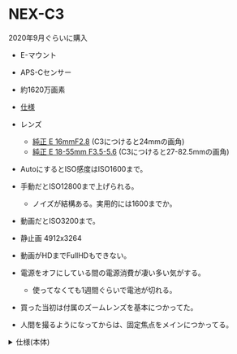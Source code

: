 # NEX-C3

2020年9月ぐらいに購入

- E-マウント
- APS-Cセンサー
- 約1620万画素
- [仕様](https://www.sony.jp/ichigan/products/NEX-C3D/spec.html)
- レンズ
  - [純正 E 16mmF2.8](https://www.sony.jp/ichigan/products/SEL16F28/index.html) (C3につけると24mmの画角)
  - [純正 E 18-55mm F3.5-5.6](https://www.sony.jp/ichigan/products/SEL1855/) (C3につけると27-82.5mmの画角)

- AutoにするとISO感度はISO1600まで。
- 手動だとISO12800まで上げられる。
  - ノイズが結構ある。実用的には1600までか。
- 動画だとISO3200まで。

- 静止画 4912x3264
- 動画がHDまでFullHDもできない。

- 電源をオフにしている間の電源消費が凄い多い気がする。
  - 使ってなくても1週間ぐらいで電池が切れる。

- 買った当初は付属のズームレンズを基本につかってた。
- 人間を撮るようになってからは、固定焦点をメインにつかってる。

		
<details><summary>仕様(本体)</summary>

[オリジナル](https://www.sony.jp/ichigan/products/NEX-C3D/spec.html)

<div class="mod-subTitle">
<h2>主な仕様</h2>
<!-- /.mod-subTitle --></div>
<div class="mod-specTable">
<h3>仕様表</h3>
<h4>一般仕様</h4>
<table>
<tr>
<th scope="row" colspan="2">型式</th>
<td style="width:65%">レンズ交換式デジタルカメラ</td>
</tr>
<tr>
<th scope="row" colspan="2">使用レンズ</th>
<td style="width:65%">ソニーＥマウントレンズ</td>
</tr>
</table>
<h4>撮像部</h4>
<table>
<tr>
<th scope="row" colspan="2">撮像素子</th>
<td style="width:65%">APS-Cサイズ（23.5x15.6mm）、原色フィルター付 "Exmor"APS HD CMOSセンサー</td>
</tr>
<tr>
<th scope="row" colspan="2">カメラ有効画素数</th>
<td style="width:65%">約1620万画素</td>
</tr>
<tr>
<th scope="row" colspan="2">総画素数</th>
<td style="width:65%">約1650万画素</td>
</tr>
<tr>
<th scope="row" colspan="2">アスペクト比</th>
<td style="width:65%">3：2</td>
</tr>
<tr>
<th scope="row" colspan="2">カラーフィルター</th>
<td style="width:65%">RGB原色フィルター</td>
</tr>
<tr>
<th scope="row" colspan="2">アンチダスト機能</th>
<td style="width:65%">帯電防止コートおよび電磁振動駆動による</td>
</tr>
<tr>
<th scope="row" colspan="2">アンチダスト作動</th>
<td style="width:65%">電源OFF時</td>
</tr>
</table>
<h4>静止画記録</h4>
<table>
<tr>
<th scope="row" colspan="2">画像ファイル形式</th>
<td style="width:65%">JPEG （DCF Ver.2.0、Exif Ver.2.3、MPF Baseline準拠）、RAW （ソニー独自ARW2.2フォーマット）、RAW＋JPEG</td>
</tr>
<tr>
<th scope="row" colspan="2">記録画素数（縦横比3：2）</th>
<td style="width:65%">Lサイズ: 4912x3264 (16M)、Mサイズ: 3568x2368 (8.4M)、Sサイズ: 2448x1624 (4M)</td>
</tr>
<tr>
<th scope="row" colspan="2">記録画素数（縦横比16：9）</th>
<td style="width:65%">Lサイズ: 4912x2760 (14M)、Mサイズ: 3568x2000 (7.1M)、Sサイズ: 2448x1376 (3.4M)</td>
</tr>
<tr>
<th scope="row" colspan="2">画質モード</th>
<td style="width:65%">RAW、RAW＋JPEG、JPEGファイン、JPEGスタンダード</td>
</tr>
<tr>
<th scope="row" colspan="2">クリエイティブスタイル</th>
<td style="width:65%">スタンダード、ビビッド、ポートレート、風景、夕景、白黒(コントラスト＜±3段階＞、彩度＜±3段階＞、シャープネス＜±3段階＞)</td>
</tr>
<tr>
<th scope="row" colspan="2">ダイナミックレンジ機能</th>
<td style="width:65%">切、Dレンジオプティマイザー (オート/レベル設定 ＜Lv1-5＞)、オートHDR (露出差オート/露出差レベル設定 ＜1.0-6.0EVの間で1.0EVごと6段階＞)</td>
</tr>
<tr>
<th scope="row" colspan="2">色空間</th>
<td style="width:65%">sRGB、Adobe RGB</td>
</tr>
</table>
<h4>動画記録方式</h4>
<table>
<tr>
<th scope="row" colspan="2">ファイル記録方式</th>
<td style="width:65%">MP4</td>
</tr>
<tr>
<th scope="row" colspan="2">動画記録画素数</th>
<td style="width:65%">MP4：1280 x 720 (29.97fps、約9Mbps/約6Mbps)、640 x 480 (29.97fps、約3Mbps)</td>
</tr>
</table>
<h4>記録部</h4>
<table>
<tr>
<th scope="row" colspan="2">記録媒体</th>
<td style="width:65%">“メモリースティック PRO デュオ”、“メモリースティック PRO-HG デュオ”、SDメモリーカード、SDHCメモリーカード、SDXCメモリーカード<br>※SDXCメモリーカードはSDXCに対応している機器で使用できます。SDメモリーカード、SDHCカードのみに対応した商品では使用できません</td>
</tr>
<tr>
<th scope="row" colspan="2">ノイズリダクション</th>
<td style="width:65%">長秒時NR 入/切 SS 1秒からBULBに適用、高感度NR オート/弱</td>
</tr>
</table>
<h4>ホワイトバランス</h4>
<table>
<tr>
<th scope="row" colspan="2">ホワイトバランスモード</th>
<td style="width:65%">オート、太陽光、日陰、曇天、電球、蛍光灯、フラッシュ、色温度設定（2500-9900K）・カラーフィルター（G9-M9、全19段階）、カスタム</td>
</tr>
</table>
<h4>フォーカス</h4>
<table>
<tr>
<th scope="row" colspan="2">検出方式</th>
<td style="width:65%">コントラスト検出AF</td>
</tr>
<tr>
<th scope="row" colspan="2">検出輝度範囲</th>
<td style="width:65%">EV0-20 （ISO100相当、F2.8レンズ使用時）</td>
</tr>
<tr>
<th scope="row" colspan="2">フォーカスモード</th>
<td style="width:65%">オートフォーカス/DMF（ダイレクトマニュアルフォーカス）/マニュアルフォーカス 切り換え可<br>AFモード： シングル、コンティニュアス</td>
</tr>
<tr>
<th scope="row" colspan="2">フォーカスエリア</th>
<td style="width:65%">マルチ（25点）、中央重点、フレキシブルスポット</td>
</tr>
<tr>
<th scope="row" colspan="2">その他の機能</th>
<td style="width:65%">動体予測、フォーカスロック、可視光LEDによる補助光＜到達距離：約0.3m - 約4.0m (E 16mm F2.8)、約0.5m - 約3.0m (E 18-55mm F3.5-5.6 OSS)＞</td>
</tr>
</table>
<h4>露出制御</h4>
<table>
<tr>
<th scope="row" colspan="2">測光方式</th>
<td style="width:65%">49分割ライブビュー分析測光</td>
</tr>
<tr>
<th scope="row" colspan="2">測光範囲</th>
<td style="width:65%">EV0-EV20 （ISO100換算、F2.8レンズ使用時）</td>
</tr>
<tr>
<th scope="row" colspan="2">測光モード</th>
<td style="width:65%">マルチ測光、スポット測光、中央重点測光</td>
</tr>
<tr>
<th scope="row" colspan="2">露出制御モード</th>
<td style="width:65%">プログラムAE（P）、絞り優先AE（A）、シャッタースピード優先AE（S）、マニュアル（M）モード、iAUTO、スイングパノラマ、3Dスイングパノラマ、人物ブレ軽減、ピクチャーエフェクト、シーンセレクション</td>
</tr>
<tr>
<th scope="row" colspan="2">シーンセレクション機能</th>
<td style="width:65%">ポートレート、風景、マクロ、スポーツ、夕景、夜景ポートレート、夜景、手持ち夜景</td>
</tr>
<tr>
<th scope="row" colspan="2">露出補正</th>
<td style="width:65%">±2EV （1/3EVステップ）</td>
</tr>
<tr>
<th scope="row" colspan="2">露出ブラケット</th>
<td style="width:65%">連続3枚、ずらし量：1/3、2/3EVステップ選択可能</td>
</tr>
<tr>
<th scope="row" colspan="2">AEロック</th>
<td style="width:65%">フォーカスロック時自動AEロック</td>
</tr>
<tr>
<th scope="row" colspan="2">ISO感度（推奨露光指数）</th>
<td style="width:65%">静止画撮影時：AUTO（ISO200-1600）、ISO200-12800（1EVステップ）<br>動画撮影時：AUTO（ISO200-3200相当）</td>
</tr>
</table>
<h4>液晶モニター</h4>
<table>
<tr>
<th scope="row" colspan="2">形式</th>
<td style="width:65%">3.0型ワイド TFT駆動 （エクストラファイン液晶/トゥルーブラックディスプレイ）</td>
</tr>
<tr>
<th scope="row" colspan="2">ドット数</th>
<td style="width:65%">921,600ドット</td>
</tr>
<tr>
<th scope="row" colspan="2">明るさ調節機能</th>
<td style="width:65%">自動明るさ調整 または5段階の手動設定、屋外晴天モード</td>
</tr>
<tr>
<th scope="row" colspan="2">視野率</th>
<td style="width:65%">100％</td>
</tr>
<tr>
<th scope="row" colspan="2">角度調整機能</th>
<td style="width:65%">上：約80度 下：約45度 （カメラ背面に対して）</td>
</tr>
</table>
<h4>表示機能</h4>
<table>
<tr>
<th scope="row" colspan="2">表示機能</th>
<td style="width:65%">撮影ヒストグラム表示、設定値のリアルタイム反映（露出補正、ホワイトバランス、クリエイティブスタイル、ピクチャーエフェクト）</td>
</tr>
</table>
<h4>その他の機能</h4>
<table>
<tr>
<th scope="row" colspan="2">その他の機能</th>
<td style="width:65%">顔検出 （最大8人まで画面内の顔を自動検出）、スマイルシャッター ＜レベル設定3段階＞、プレシジョンデジタルズーム（1.1-10倍）、グリッドライン、MFアシスト、撮影アドバイス、ヘルプガイド</td>
</tr>
</table>
<h4>シャッター</h4>
<table>
<tr>
<th scope="row" colspan="2">形式</th>
<td style="width:65%">電子制御式縦走りフォーカルプレーンシャッター</td>
</tr>
<tr>
<th scope="row" colspan="2">シャッター速度範囲</th>
<td style="width:65%">静止画撮影時：1/4000-30秒(1/3段ステップ) 、バルブ<br>動画撮影時：AUTO（1/4000-1/30秒）</td>
</tr>
<tr>
<th scope="row" colspan="2">フラッシュ同調速度 <sup>*1</sup></th>
<td style="width:65%">1/160秒</td>
</tr>
</table>
<h4>フラッシュ</h4>
<table>
<tr>
<th scope="row" colspan="2">方式</th>
<td style="width:65%">外付フラッシュ、スマートアクセサリーターミナル用</td>
</tr>
<tr>
<th scope="row" colspan="2">ガイドナンバー（GN）</th>
<td style="width:65%">7（ISO100・m*）  *ISO100換算</td>
</tr>
<tr>
<th scope="row" colspan="2">照射角</th>
<td style="width:65%">16mmをカバー（レンズ表記の焦点距離）</td>
</tr>
<tr>
<th scope="row" colspan="2">制御方式</th>
<td style="width:65%">P-TTL調光</td>
</tr>
<tr>
<th scope="row" colspan="2">フラッシュ調光補正</th>
<td style="width:65%">±2EV （1/3EVステップ）</td>
</tr>
<tr>
<th scope="row" colspan="2">フラッシュモード</th>
<td style="width:65%">発光禁止、自動発光、強制発光、後幕シンクロ、スローシンクロ、赤目軽減発光</td>
</tr>
<tr>
<th scope="row" colspan="2">充電時間</th>
<td style="width:65%">約4秒</td>
</tr>
</table>
<h4>ドライブ</h4>
<table>
<tr>
<th scope="row" colspan="2">ドライブモード</th>
<td style="width:65%">1枚撮影、連続撮影、速度優先連続撮影、セルフタイマー（10秒、2秒選択可能）、連続セルフタイマー（10秒後3枚、10秒後5枚選択可能）</td>
</tr>
<tr>
<th scope="row" colspan="2">連続撮影速度 <sup>*2</sup></th>
<td style="width:65%">最高約2.5コマ/秒(撮影条件や使用するメモリーカードにより異なります。)</td>
</tr>
<tr>
<th scope="row" colspan="2">速度優先連続撮影速度</th>
<td style="width:65%">最高約5.5コマ/秒(撮影条件や使用するメモリーカードにより異なります。)</td>
</tr>
<tr>
<th scope="row" colspan="2">連続撮影可能枚数 <sup>*2</sup></th>
<td style="width:65%">ファイン：14枚、スタンダード：18枚、RAW：6枚、RAW+JPEG：6枚 <br>撮影条件や使用するメモリーカードにより異なります。 <br>ドライブモード 速度優先連続撮影時</td>
</tr>
</table>
<h4>主な機能</h4>
<table>
<tr>
<th scope="row" colspan="2">「ブラビア プレミアムフォト」対応</th>
<td style="width:65%">対応</td>
</tr>
</table>
<h4>再生機能</h4>
<table>
<tr>
<th scope="row" colspan="2">再生機能</th>
<td style="width:65%">1枚再生（撮影情報あり/なし、ヒストグラム表示＜輝度・RGB＞および白とび黒つぶれ警告）、インデックス表示（6/12枚選択可能）、拡大表示（最大：Lサイズ 14倍、Mサイズ11倍、Sサイズ7.3倍、パノラマ標準 24倍、(パノラマワイド 34倍））、縦横自動回転再生（入/切 選択可能）、スライドショー機能、パノラマスクロール再生、オートレビュー（10秒、5秒、2秒、切）</td>
</tr>
</table>
<h4>インターフェース</h4>
<table>
<tr>
<th scope="row" colspan="2">PCインターフェース（接続の種類）</th>
<td style="width:65%">USB2.0準拠 Hi-speed （マスストーレージ、PTP）</td>
</tr>
<tr>
<th scope="row" colspan="2">対応OS（USB）</th>
<td style="width:65%">Windows(R) XP*SP3,Windows Vista(R) SP2,Windows 7<br>Mac OS X(v10.3-ｖ10.6) <br>*64bit版は除きます。</td>
</tr>
<tr>
<th scope="row" colspan="2">HD出力</th>
<td style="width:65%">HDMIミニ端子（タイプC）、ブラビアリンク (リンクメニュー対応)、「ブラビア プレミアムフォト」対応</td>
</tr>
<tr>
<th scope="row" colspan="2">マイク端子</th>
<td style="width:65%">-</td>
</tr>
<tr>
<th scope="row" colspan="2">DC-IN端子</th>
<td style="width:65%">-</td>
</tr>
</table>
<h4>音声</h4>
<table>
<tr>
<th scope="row" colspan="2">マイク</th>
<td style="width:65%">内蔵マイク：ステレオ<br>ステレオマイクロフォン：ECM-SST1（別売）（スマートアクセサリーターミナル用）</td>
</tr>
<tr>
<th scope="row" colspan="2">スピーカー</th>
<td style="width:65%">スピーカー：モノラル、音量設定：8ステップ</td>
</tr>
</table>
<h4>プリント機能</h4>
<table>
<tr>
<th scope="row" colspan="2">対応規格</th>
<td style="width:65%">Exif Print、Print Image Matching III、DPOF設定</td>
</tr>
</table>
<h4>カスタマイズ機能</h4>
<table>
<tr>
<th scope="row" colspan="2">カスタムキー設定</th>
<td style="width:65%">カスタムキー設定</td>
</tr>
</table>
<h4>電源</h4>
<table>
<tr>
<th scope="row" colspan="2">使用電池</th>
<td style="width:65%">リチャージャブルバッテリーパック NP-FW50</td>
</tr>
<tr>
<th scope="row" colspan="2">静止画撮影可能枚数/時間 <sup>*3</sup></th>
<td style="width:65%">約  400 枚 （CIPA規格準拠）/約200分</td>
</tr>
<tr>
<th scope="row" colspan="2">動画撮影可能時間（記録画素数） <sup>*4</sup></th>
<td style="width:65%">約150分（1280×720ファイン）</td>
</tr>
<tr>
<th scope="row" colspan="2">外部電源（ACアダプター）</th>
<td style="width:65%">ACアダプター AC-PW20（別売）</td>
</tr>
</table>
<h4>質量</h4>
<table>
<tr>
<th scope="row" colspan="2">質量(g)(バッテリーとメモリカードを含む)</th>
<td style="width:65%">約 283 g</td>
</tr>
<tr>
<th scope="row" colspan="2">質量（g）（本体のみ）</th>
<td style="width:65%">約 225 g</td>
</tr>
</table>
<h4>外形・寸法</h4>
<table>
<tr>
<th scope="row" colspan="2">外形寸法</th>
<td style="width:65%">約 109.6 （幅）x  60.0 （高さ） x  33.0 （奥行き）mm</td>
</tr>
</table>
<h4>動作環境</h4>
<table>
<tr>
<th scope="row" colspan="2">使用温度範囲</th>
<td style="width:65%">約0-40℃</td>
</tr>
</table>
<h4>付属品</h4>
<table>
<tr>
<th scope="row" colspan="2">付属品</th>
<td style="width:65%">バッテリーチャージャーBC-VW1、リチャージャブルバッテリーパックNP-FW50、USB ケーブル、フラッシュ、フラッシュ用ケース、ショルダーストラップ、CD-ROM（画像管理ソフトPMB〈Picture Motion Browser〉 、写真ファイリング・セレクト閲覧ソフトImage Data Lightbox SR 、RAW データ現像ソフトImage Data Converter SR 他） 他</td>
</tr>
<tr>
<th scope="row" colspan="2">キットレンズ</th>
<td style="width:65%">E 16mm F2.8<br>E 18-55mm F3.5-5.6 OSS</td>
</tr>
</table>
<!-- /.mod-specTable --></div>
			
<!-- 注釈 -->
<div class="mod-specNote">
<ul class="mod-listMarkText">
<li><sup>*1</sup>&nbsp;&nbsp;&nbsp;ソニー製フラッシュ装着時</li>
<li><sup>*2</sup>&nbsp;&nbsp;&nbsp;撮影条件や使用するメモリーカードにより異なります。</li>
<li><sup>*3</sup>&nbsp;&nbsp;&nbsp;液晶画面をON、ズームをW側、T側、それぞれ交互に端点まで移動を繰り返し、2回に1回フラッシュを発光、10回に1回電源をON/OFFして、30秒ごとに1回撮影</li>
<li><sup>*4</sup>&nbsp;&nbsp;&nbsp;連続撮影できるのは1回の撮影あたり約29分または最大2GBです。</li>
</ul>
</div>
</details>
				


